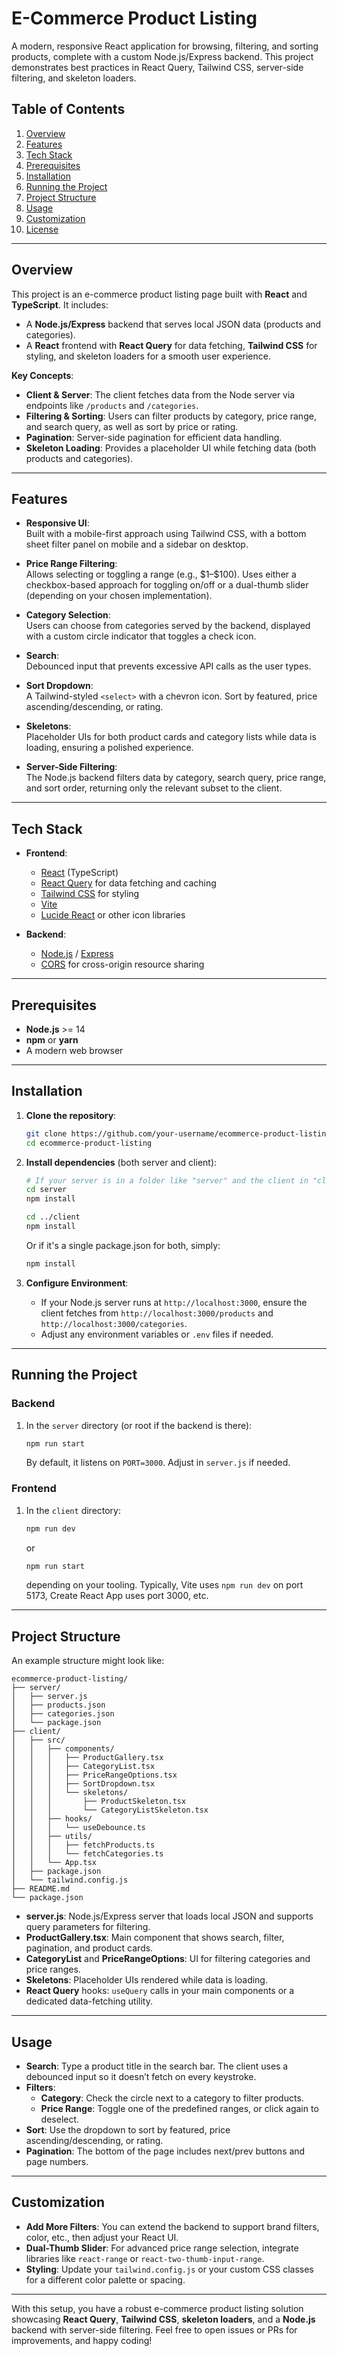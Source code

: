

# E-Commerce Product Listing

A modern, responsive React application for browsing, filtering, and sorting products, complete with a custom Node.js/Express backend. This project demonstrates best practices in React Query, Tailwind CSS, server-side filtering, and skeleton loaders.

## Table of Contents
1. [Overview](#overview)
2. [Features](#features)
3. [Tech Stack](#tech-stack)
4. [Prerequisites](#prerequisites)
5. [Installation](#installation)
6. [Running the Project](#running-the-project)
7. [Project Structure](#project-structure)
8. [Usage](#usage)
9. [Customization](#customization)
10. [License](#license)

---

## Overview

This project is an e-commerce product listing page built with **React** and **TypeScript**. It includes:

- A **Node.js/Express** backend that serves local JSON data (products and categories).  
- A **React** frontend with **React Query** for data fetching, **Tailwind CSS** for styling, and skeleton loaders for a smooth user experience.

**Key Concepts**:
- **Client & Server**: The client fetches data from the Node server via endpoints like `/products` and `/categories`.
- **Filtering & Sorting**: Users can filter products by category, price range, and search query, as well as sort by price or rating.
- **Pagination**: Server-side pagination for efficient data handling.
- **Skeleton Loading**: Provides a placeholder UI while fetching data (both products and categories).

---

## Features

- **Responsive UI**:  
  Built with a mobile-first approach using Tailwind CSS, with a bottom sheet filter panel on mobile and a sidebar on desktop.

- **Price Range Filtering**:  
  Allows selecting or toggling a range (e.g., \$1–\$100). Uses either a checkbox-based approach for toggling on/off or a dual-thumb slider (depending on your chosen implementation).

- **Category Selection**:  
  Users can choose from categories served by the backend, displayed with a custom circle indicator that toggles a check icon.

- **Search**:  
  Debounced input that prevents excessive API calls as the user types.

- **Sort Dropdown**:  
  A Tailwind-styled `<select>` with a chevron icon. Sort by featured, price ascending/descending, or rating.

- **Skeletons**:  
  Placeholder UIs for both product cards and category lists while data is loading, ensuring a polished experience.

- **Server-Side Filtering**:  
  The Node.js backend filters data by category, search query, price range, and sort order, returning only the relevant subset to the client.

---

## Tech Stack

- **Frontend**:
  - [React](https://reactjs.org/) (TypeScript)
  - [React Query](https://react-query.tanstack.com/) for data fetching and caching
  - [Tailwind CSS](https://tailwindcss.com/) for styling
  - [Vite](https://vitejs.dev/)
  - [Lucide React](https://lucide.dev/) or other icon libraries

- **Backend**:
  - [Node.js](https://nodejs.org/) / [Express](https://expressjs.com/)
  - [CORS](https://www.npmjs.com/package/cors) for cross-origin resource sharing

---

## Prerequisites

- **Node.js** >= 14  
- **npm** or **yarn**  
- A modern web browser

---

## Installation

1. **Clone the repository**:
   ```bash
   git clone https://github.com/your-username/ecommerce-product-listing.git
   cd ecommerce-product-listing
   ```

2. **Install dependencies** (both server and client):
   ```bash
   # If your server is in a folder like "server" and the client in "client", do:
   cd server
   npm install

   cd ../client
   npm install
   ```

   Or if it's a single package.json for both, simply:
   ```bash
   npm install
   ```

3. **Configure Environment**:  
   - If your Node.js server runs at `http://localhost:3000`, ensure the client fetches from `http://localhost:3000/products` and `http://localhost:3000/categories`.
   - Adjust any environment variables or `.env` files if needed.

---

## Running the Project

### **Backend**

1. In the `server` directory (or root if the backend is there):
   ```bash
   npm run start
   ```
   By default, it listens on `PORT=3000`. Adjust in `server.js` if needed.

### **Frontend**

1. In the `client` directory:
   ```bash
   npm run dev
   ```
   or
   ```bash
   npm run start
   ```
   depending on your tooling. Typically, Vite uses `npm run dev` on port 5173, Create React App uses port 3000, etc.

---

## Project Structure

An example structure might look like:

```
ecommerce-product-listing/
├── server/
│   ├── server.js
│   ├── products.json
│   ├── categories.json
│   └── package.json
├── client/
│   ├── src/
│   │   ├── components/
│   │   │   ├── ProductGallery.tsx
│   │   │   ├── CategoryList.tsx
│   │   │   ├── PriceRangeOptions.tsx
│   │   │   ├── SortDropdown.tsx
│   │   │   └── skeletons/
│   │   │       ├── ProductSkeleton.tsx
│   │   │       └── CategoryListSkeleton.tsx
│   │   ├── hooks/
│   │   │   └── useDebounce.ts
│   │   ├── utils/
│   │   │   ├── fetchProducts.ts
│   │   │   └── fetchCategories.ts
│   │   └── App.tsx
│   ├── package.json
│   └── tailwind.config.js
├── README.md
└── package.json
```

- **server.js**: Node.js/Express server that loads local JSON and supports query parameters for filtering.
- **ProductGallery.tsx**: Main component that shows search, filter, pagination, and product cards.
- **CategoryList** and **PriceRangeOptions**: UI for filtering categories and price ranges.
- **Skeletons**: Placeholder UIs rendered while data is loading.
- **React Query** hooks: `useQuery` calls in your main components or a dedicated data-fetching utility.

---

## Usage

- **Search**: Type a product title in the search bar. The client uses a debounced input so it doesn’t fetch on every keystroke.
- **Filters**: 
  - **Category**: Check the circle next to a category to filter products.  
  - **Price Range**: Toggle one of the predefined ranges, or click again to deselect.  
- **Sort**: Use the dropdown to sort by featured, price ascending/descending, or rating.
- **Pagination**: The bottom of the page includes next/prev buttons and page numbers.

---

## Customization

- **Add More Filters**: You can extend the backend to support brand filters, color, etc., then adjust your React UI.
- **Dual-Thumb Slider**: For advanced price range selection, integrate libraries like `react-range` or `react-two-thumb-input-range`.
- **Styling**: Update your `tailwind.config.js` or your custom CSS classes for a different color palette or spacing.

---



With this setup, you have a robust e-commerce product listing solution showcasing **React Query**, **Tailwind CSS**, **skeleton loaders**, and a **Node.js** backend with server-side filtering. Feel free to open issues or PRs for improvements, and happy coding!
